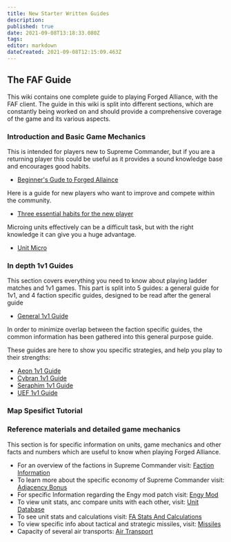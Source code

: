 ```yaml
---
title: New Starter Written Guides
description: 
published: true
date: 2021-09-08T13:18:33.080Z
tags: 
editor: markdown
dateCreated: 2021-09-08T12:15:09.463Z
---
```


## The FAF Guide
This wiki contains one complete guide to playing Forged Alliance, with the FAF client. The guide in this wiki is split into different sections, which are constantly being worked on and should provide a comprehensive coverage of the game and its various aspects.

### Introduction and Basic Game Mechanics
This is intended for players new to Supreme Commander, but if you are a returning player this could be useful as it provides a sound knowledge base and encourages good habits.

- [Beginner's Gude to Forged Allaince](/Beginners-Guide-to-Forged-Alliance)

Here is a guide for new players who want to improve and compete within the community.

- [Three essential habits for the new player](/Three-Essential-Habits-for-the-New-Player)

Microing units effectively can be a difficult task, but with the right knowledge it can give you a huge advantage.

- [Unit Micro](/Unit-Micro)

### In depth 1v1 Guides
This section covers everything you need to know about playing ladder matches and 1v1 games. This part is split into 5 guides: a general guide for 1v1, and 4 faction specific guides, designed to be read after the general guide

- [General 1v1 Guide](/General-1v1-Guide)

In order to minimize overlap between the faction specific guides, the common information has been gathered into this general purpose guide.

These guides are here to show you specific strategies, and help you play to their strengths:

- [Aeon 1v1 Guide](/Aeon-1v1-Guide)
- [Cybran 1v1 Guide](/Cybran-1v1-Guide)
- [Seraphim 1v1 Guide](/Seraphim-1v1-Guide)
- [UEF 1v1 Guide](/UEF-1v1-Guide)

### Map Spesifict Tutorial

### Reference materials and detailed game mechanics
This section is for specific information on units, game mechanics and other facts and numbers which are useful to know when playing Forged Alliance.

- For an overview of the factions in Supreme Commander visit: [Faction Information](/Faction-Information)
- To learn more about the specific economy of Supreme Commander visit: [Adjacency Bonus](/Adjacency-Bonus)
- For specific Information regarding the Engy mod patch visit: [Engy Mod](/Engy-Mod)
- To view unit stats, anc compare units with each other, visit: [Unit Database](/Unit-Database)
- To see unit stats and calculations visit: [FA Stats And Calculations](/FA-Stats-And-Calculations)
- To view specific info about tactical and strategic missiles, visit: [Missiles](/Missiles)
- Capacity of several air transports: [Air Transport](/Air-Transport)
